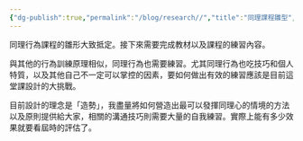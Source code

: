 ```yaml
---
{"dg-publish":true,"permalink":"/blog/research//","title":"同理課程雛型","tags":["blog","empathy","training","intervention","ideas"]}
---
```



同理行為課程的雛形大致抵定。接下來需要完成教材以及課程的練習內容。

與其他的行為訓練原理相似，同理行為也需要練習。尤其同理行為也吃技巧和個人特質，以及其他自己不一定可以掌控的因素，要如何做出有效的練習應該是目前這堂課設計的大挑戰。

目前設計的理念是「造勢」，我盡量將如何營造出最可以發揮同理心的情境的方法以及原則提供給大家，相關的溝通技巧則需要大量的自我練習。實際上能有多少效果就要看屆時的評估了。

